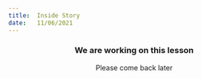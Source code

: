 ```yaml
---
title:  Inside Story
date:   11/06/2021
---
```


### <center>We are working on this lesson</center>
<center>Please come back later</center>